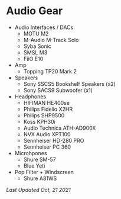 # Audio Gear
 
* Audio Interfaces / DACs
  * MOTU M2
  * M-Audio M-Track Solo
  * Syba Sonic
  * SMSL M3
  * FiiO E10 
* Amp
  * Topping TP20 Mark 2
* Speakers
  * Sony SSCS5 Bookshelf Speakers (x2)
  * Sony SACS9 Subwoofer (x1)
* Headphones
  * HIFIMAN HE400se
  * Philips Fidelio X2HR
  * Philips SHP9500
  * Koss KPH30i 
  * Audio Technica ATH-AD900X
  * NVX Audio XPT100
  * Sennheiser HD-280 PRO
  * Sennheiser PC 360
* Microhpones
  * Shure SM-57
  * Blue Yeti
* Pop Filter + Windscreen
  * Shure A81WS

*Last Updated Oct, 21 2021*
